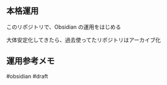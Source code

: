 ## 本格運用

このリポジトリで、Obsidian の運用をはじめる

大体安定化してきたら、過去使ってたリポジトリはアーカイブ化


## 運用参考メモ



#obsidian #draft 
